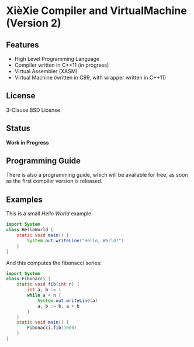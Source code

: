 XièXie Compiler and VirtualMachine (Version 2)
==============================================

Features
--------

- High Level Programming Language
- Compiler written in C++11 (in progress)
- Virtual Assembler (XASM)
- Virtual Machine (written in C99, with wrapper written in C++11)

License
-------

3-Clause BSD License

Status
------

**Work in Progress**

Programming Guide
-----------------

There is also a programming guide, which will be available for free,
as soon as the first compiler version is released.

Examples
--------

This is a small *Hello World* example:
```java
import System
class HelloWorld {
	static void main() {
		System.out.writeLine("Hello, World!")
	}
}
```

And this computes the fibonacci series:
```java
import System
class Fibonacci {
	static void fib(int n) {
		int a, b := 1
		while a < n {
			System.out.writeLine(a)
			a, b := b, a + b
		}
	}
	static void main() {
		Fibonacci.fib(1000)
	}
}
```

